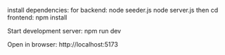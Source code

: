 install dependencies:
for backend:
node seeder.js
node server.js
then
cd frontend: 
npm install

Start development server: npm run dev

Open in browser: http://localhost:5173
